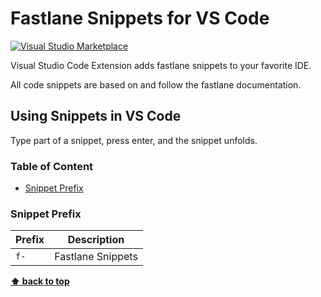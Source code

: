 # Fastlane Snippets for VS Code

[![Visual Studio Marketplace](https://vsmarketplacebadge.apphb.com/version/https://marketplace.visualstudio.com/items?itemName=fivethree.vscode-fastlane-snippets.svg)](https://marketplace.visualstudio.com/items?itemName=fivethree.vscode-fastlane-snippets)

Visual Studio Code Extension adds fastlane snippets to your favorite IDE.

All code snippets are based on and follow the fastlane documentation.

## Using Snippets in VS Code

Type part of a snippet, press enter, and the snippet unfolds.

### Table of Content
* [Snippet Prefix](#snippet-prefix)

### Snippet Prefix

| Prefix | Description |
| ------- | ----------|
| `f-` | Fastlane Snippets |

**[⬆ back to top](#table-of-content)**

